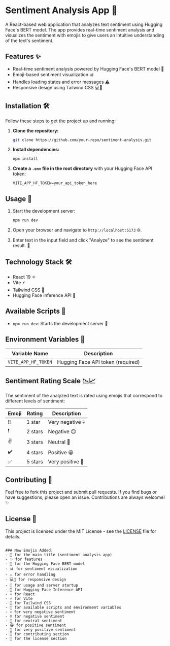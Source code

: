 # Sentiment Analysis App 🌟

A React-based web application that analyzes text sentiment using Hugging Face's BERT model. The app provides real-time sentiment analysis and visualizes the sentiment with emojis to give users an intuitive understanding of the text's sentiment.

## Features ✨
- Real-time sentiment analysis powered by Hugging Face's BERT model 🤖
- Emoji-based sentiment visualization 📊
- Handles loading states and error messages ⚠️
- Responsive design using Tailwind CSS 💻📱

## Installation 🛠️

Follow these steps to get the project up and running:

1. **Clone the repository:**
   ```bash
   git clone https://github.com/your-repo/sentiment-analysis.git
   ```

2. **Install dependencies:**
   ```bash
   npm install
   ```

3. **Create a `.env` file in the root directory** with your Hugging Face API token:
   ```env
   VITE_APP_HF_TOKEN=your_api_token_here
   ```

## Usage 🚀

1. Start the development server:
   ```bash
   npm run dev
   ```

2. Open your browser and navigate to `http://localhost:5173` 🌐.

3. Enter text in the input field and click "Analyze" to see the sentiment result. 🧐

## Technology Stack 🛠️
- React 19 ⚛️
- Vite ⚡
- Tailwind CSS 🌿
- Hugging Face Inference API 🧠

## Available Scripts 📜

- `npm run dev`: Starts the development server 🚀


## Environment Variables 🔑

| Variable Name       | Description                          |
|---------------------|--------------------------------------|
| `VITE_APP_HF_TOKEN` | Hugging Face API token (required)    |

## Sentiment Rating Scale 📉📈

The sentiment of the analyzed text is rated using emojis that correspond to different levels of sentiment:

| Emoji | Rating        | Description       |
|-------|---------------|-------------------|
| ‼️    | 1 star        | Very negative 💀  |
| ❗    | 2 stars       | Negative ☹️       |
| ✌️    | 3 stars       | Neutral 🤔        |
| ✔️    | 4 stars       | Positive 😀       |
| ✅    | 5 stars       | Very positive 🎉  |

## Contributing 🤝

Feel free to fork this project and submit pull requests. If you find bugs or have suggestions, please open an issue. Contributions are always welcome! ✨

## License 📜

This project is licensed under the MIT License - see the [LICENSE](LICENSE) file for details.
```

### New Emojis Added:
- 🌟 for the main title (sentiment analysis app)
- ✨ for features
- 🤖 for the Hugging Face BERT model
- 📊 for sentiment visualization
- ⚠️ for error handling
- 💻📱 for responsive design
- 🚀 for usage and server startup
- 🧠 for Hugging Face Inference API
- ⚛️ for React
- ⚡ for Vite
- 🌿 for Tailwind CSS
- 📜 for available scripts and environment variables
- 💀 for very negative sentiment
- ☹️ for negative sentiment
- 🤔 for neutral sentiment
- 😀 for positive sentiment
- 🎉 for very positive sentiment
- 🤝 for contributing section
- 📜 for the license section

